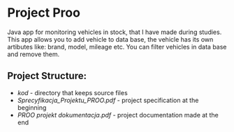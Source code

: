 # Project Proo

Java app for monitoring vehicles in stock, that I have made during studies.
<br>
This app allows you to add vehicle to data base, the vehicle has its own artibutes like: brand, model, mileage etc. You can filter vehicles in data base and remove them.

## Project Structure:
- *kod* - directory that keeps source files
- *Sprecyfikacja_Projektu_PROO.pdf* - project specification at the beginning
- *PROO projekt dokumentacja.pdf* - project documentation made at the end
